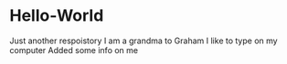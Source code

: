 # Hello-World
Just another respoistory
I am a grandma to Graham
I like to type on my computer
Added some info on me
